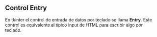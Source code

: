 ## Control Entry

En tkinter el control de entrada de datos por teclado se llama **Entry**. Este control es equivalente al típico input de HTML para escribir algo por teclado.